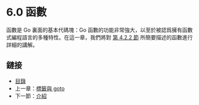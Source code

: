 # 6.0 函數

函數是 Go 裏面的基本代碼塊：Go 函數的功能非常強大，以至於被認爲擁有函數式編程語言的多種特性。在這一章，我們將對 [第 4.2.2 節](04.2.md) 所簡要描述的函數進行詳細的講解。

## 鏈接

- [目錄](directory.md)
- 上一章：[標籤與 goto](05.6.md)
- 下一節：[介紹](06.1.md)
